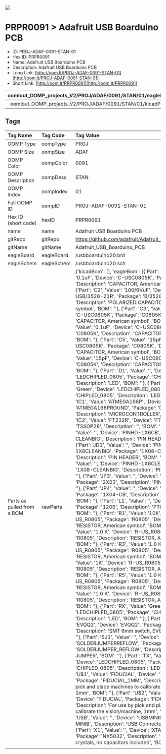


  
![][im]
# PRPR0091 > Adafruit USB Boarduino PCB

- ID: PROJ-ADAF-0091-STAN-01
- Hex ID: PRPR0091
- Name: Adafruit USB Boarduino PCB
- Description: Adafruit USB Boarduino PCB
- Long Link: [http://oom.lt/PROJ-ADAF-0091-STAN-01](http://oom.lt/PROJ-ADAF-0091-STAN-01)
- Short Link: [http://oom.lt/PRPR0091](http://oom.lt/PRPR0091)
  

|oomlout_OOMP_projects_V2/PROJ/ADAF/0091/STAN/01/eagleImage.png|oomlout_OOMP_projects_V2/PROJ/ADAF/0091/STAN/01/eagleSchemImage.png|oomlout_OOMP_projects_V2/PROJ/ADAF/0091/STAN/01/kicadPcb3dFront.png|oomlout_OOMP_projects_V2/PROJ/ADAF/0091/STAN/01/kicadPcb3dBack.png|
| :---: | :---: | :---: | :---: |
|oomlout_OOMP_projects_V2/PROJ/ADAF/0091/STAN/01/kicadPcb3d.png||||

## Tags
  

|Tag Name|Tag Code|Tag Value|
| :--- | :--- | :--- |
|OOMP Type|oompType|PROJ|
|OOMP Size|oompSize|ADAF|
|OOMP Color|oompColor|0091|
|OOMP Description|oompDesc|STAN|
|OOMP Index|oompIndex|01|
|Full OOMP ID|oompID|PROJ-ADAF-0091-STAN-01|
|Hex ID (short code)|hexID|PRPR0091|
|name|name|Adafruit USB Boarduino PCB|
|gitRepo|gitRepo|https://github.com/adafruit/Adafruit_USB_Boarduino_PCB|
|gitName|gitName|Adafruit_USB_Boarduino_PCB|
|eagleBoard|eagleBoard|/usbboarduino20.brd|
|eagleSchem|eagleSchem|/usbboarduino20.sch|
|Parts as pulled from a BOM|rawParts|{'kicadBom': [], 'eagleBom': [{'Part': 'C1', 'Value': '0.1uF', 'Device': 'C-USC0805K', 'Package': 'C0805K', 'Description': 'CAPACITOR, American symbol', 'BOM': ''}, {'Part': 'C2', 'Value': '100/6VuF', 'Device': 'CPOL-USB/3528-21R', 'Package': 'B/3528-21R', 'Description': 'POLARIZED CAPACITOR, American symbol', 'BOM': ''}, {'Part': 'C3', 'Value': '0.1uF', 'Device': 'C-USC0805K', 'Package': 'C0805K', 'Description': 'CAPACITOR, American symbol', 'BOM': ''}, {'Part': 'C4', 'Value': '0.1uF', 'Device': 'C-USC0805K', 'Package': 'C0805K', 'Description': 'CAPACITOR, American symbol', 'BOM': ''}, {'Part': 'C5', 'Value': '15pF', 'Device': 'C-USC0805K', 'Package': 'C0805K', 'Description': 'CAPACITOR, American symbol', 'BOM': ''}, {'Part': 'C6', 'Value': '15pF', 'Device': 'C-USC0805K', 'Package': 'C0805K', 'Description': 'CAPACITOR, American symbol', 'BOM': ''}, {'Part': 'D1', 'Value': '', 'Device': 'LEDCHIPLED_0805', 'Package': 'CHIPLED_0805', 'Description': 'LED', 'BOM': ''}, {'Part': 'D2', 'Value': 'Green', 'Device': 'LEDCHIPLED_0805', 'Package': 'CHIPLED_0805', 'Description': 'LED', 'BOM': ''}, {'Part': 'IC1', 'Value': 'ATMEGA168P', 'Device': 'ATMEGA168PROUND', 'Package': 'DIL28/3', 'Description': 'MICROCONTROLLER', 'BOM': ''}, {'Part': 'IC2', 'Value': 'FT232R', 'Device': 'FT232R', 'Package': 'TSSOP28', 'Description': '', 'BOM': ''}, {'Part': 'JA1', 'Value': '', 'Device': 'PINHD-1X6CB', 'Package': '1X06-CLEANBIG', 'Description': 'PIN HEADER', 'BOM': ''}, {'Part': 'JD1', 'Value': '', 'Device': 'PINHD-1X8CLEANBIG', 'Package': '1X08-CLEANBIG', 'Description': 'PIN HEADER', 'BOM': ''}, {'Part': 'JD2', 'Value': '', 'Device': 'PINHD-1X8CLEANBIG', 'Package': '1X08-CLEANBIG', 'Description': 'PIN HEADER', 'BOM': ''}, {'Part': 'JP3', 'Value': '', 'Device': 'PINHD-2X3', 'Package': '2X03', 'Description': 'PIN HEADER', 'BOM': ''}, {'Part': 'JP4', 'Value': '', 'Device': 'PINHD-1X4CB', 'Package': '1X04-CB', 'Description': 'PIN HEADER', 'BOM': ''}, {'Part': 'L1', 'Value': '', 'Device': 'PTC1206', 'Package': '1206', 'Description': 'PTC (Resettable Fuse)', 'BOM': ''}, {'Part': 'R1', 'Value': '10K', 'Device': 'R-US_R0805', 'Package': 'R0805', 'Description': 'RESISTOR, American symbol', 'BOM': ''}, {'Part': 'R2', 'Value': '1.0 K', 'Device': 'R-US_R0805', 'Package': 'R0805', 'Description': 'RESISTOR, American symbol', 'BOM': ''}, {'Part': 'R3', 'Value': '1.0 K', 'Device': 'R-US_R0805', 'Package': 'R0805', 'Description': 'RESISTOR, American symbol', 'BOM': ''}, {'Part': 'R4', 'Value': '1K', 'Device': 'R-US_R0805', 'Package': 'R0805', 'Description': 'RESISTOR, American symbol', 'BOM': ''}, {'Part': 'R5', 'Value': '1.0 K', 'Device': 'R-US_R0805', 'Package': 'R0805', 'Description': 'RESISTOR, American symbol', 'BOM': ''}, {'Part': 'R6', 'Value': '1.0 K', 'Device': 'R-US_R0805', 'Package': 'R0805', 'Description': 'RESISTOR, American symbol', 'BOM': ''}, {'Part': 'RX', 'Value': 'Green', 'Device': 'LEDCHIPLED_0805', 'Package': 'CHIPLED_0805', 'Description': 'LED', 'BOM': ''}, {'Part': 'S1', 'Value': 'EVQQ2', 'Device': 'EVQQ2', 'Package': 'EVQ-Q2', 'Description': 'SMT 6mm switch, EVQQ2 series', 'BOM': ''}, {'Part': 'SJ1', 'Value': '', 'Device': 'SOLDERJUMPERREFLOW', 'Package': 'SOLDERJUMPER_REFLOW', 'Description': 'SMD Solder JUMPER', 'BOM': ''}, {'Part': 'TX', 'Value': 'Green', 'Device': 'LEDCHIPLED_0805', 'Package': 'CHIPLED_0805', 'Description': 'LED', 'BOM': ''}, {'Part': 'U$1', 'Value': 'FIDUCIAL', 'Device': 'FIDUCIAL', 'Package': 'FIDUCIAL_1MM', 'Description': 'For use by pick and place machines to calibrate the vision/machine, 1mm', 'BOM': ''}, {'Part': 'U$2', 'Value': 'FIDUCIAL', 'Device': 'FIDUCIAL', 'Package': 'FIDUCIAL_1MM', 'Description': 'For use by pick and place machines to calibrate the vision/machine, 1mm', 'BOM': ''}, {'Part': 'USB', 'Value': '', 'Device': 'USBMINIB', 'Package': 'USB-MINIB', 'Description': 'USB Connectors', 'BOM': ''}, {'Part': 'X1', 'Value': '', 'Device': 'XTALNX5032', 'Package': 'NX5032', 'Description': 'Low cost SMT crystals, no capacitors included', 'BOM': ''}]}|
||||



[im]: PROJ/ADAF/0091/STAN/01/kicadPcb3d_450.png
